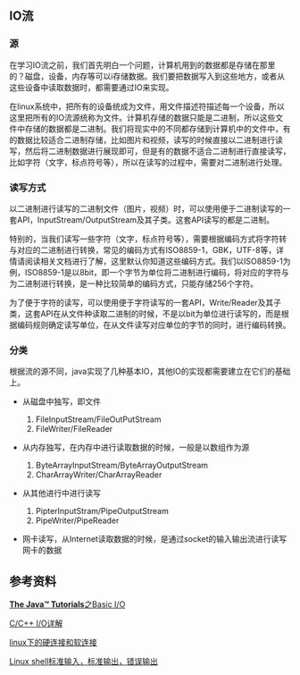 ## IO流

### 源

​	在学习IO流之前，我们首先明白一个问题，计算机用到的数据都是存储在那里的？磁盘，设备，内存等可以i存储数据。我们要把数据写入到这些地方，或者从这些设备中读取数据时，都需要通过IO来实现。

​	在linux系统中，把所有的设备统成为文件，用文件描述符描述每一个设备，所以这里把所有的IO流源统称为文件。计算机存储的数据只能是二进制，所以这些文件中存储的数据都是二进制。我们将现实中的不同都存储到计算机中的文件中，有的数据比较适合二进制存储，比如图片和视频，读写的时候直接以二进制进行读写，然后将二进制数据进行展现即可，但是有的数据不适合二进制进行直接读写，比如字符（文字，标点符号等），所以在读写的过程中，需要对二进制进行处理。

### 读写方式

​	以二进制进行读写的二进制文件（图片，视频）时，可以使用便于二进制读写的一套API，InputStream/OutputStream及其子类。这套API读写的都是二进制。

​	特别的，当我们读写一些字符（文字，标点符号等），需要根据编码方式将字符转与对应的二进制进行转换，常见的编码方式有ISO8859-1，GBK，UTF-8等，详情请阅读相关文档进行了解，这里默认你知道这些编码方式。我们以ISO8859-1为例，ISO8859-1是以8bit，即一个字节为单位将二进制进行编码，将对应的字符与为二进制进行转换，是一种比较简单的编码方式，只能存储256个字符。

​	为了便于字符的读写，可以使用便于字符读写的一套API，Write/Reader及其子类，这套API在从文件种读取二进制的时候，不是以bit为单位进行读写的，而是根据编码规则确定读写单位，在从文件读写对应单位的字节的同时，进行编码转换。 

### 分类

​	根据流的源不同，java实现了几种基本IO，其他IO的实现都需要建立在它们的基础上。

- 从磁盘中独写，即文件

  1. FileInputStream/FileOutPutStream
  2. FileWriter/FileReader

- 从内存独写，在内存中进行读取数据的时候，一般是以数组作为源

  1. ByteArrayInputStream/ByteArrayOutputStream
  2. CharArrayWriter/CharArrayReader

- 从其他进行中进行读写

  1. PipterInputStram/PipeOutputStream
  2. PipeWriter/PipeReader

- 网卡读写，从Internet读取数据的时候，是通过socket的输入输出流进行读写网卡的数据

  

## 参考资料

[**The Java™ Tutorials**之Basic I/O ](https://docs.oracle.com/javase/tutorial/essential/io/streams.html)

[C/C++ I/O详解](https://blog.csdn.net/nbaDWde/article/details/80841674)

[linux下的硬连接和软连接](https://www.ibm.com/developerworks/cn/linux/l-cn-hardandsymb-links/index.html)

[Linux shell标准输入，标准输出，错误输出](https://www.cnblogs.com/itsharehome/p/8503206.html)

